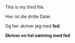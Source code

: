 This is my third file.

Hier ist die dritte Datei.

Og her skriver jeg med **fed**.

**Skriver en hel sætning med fed**